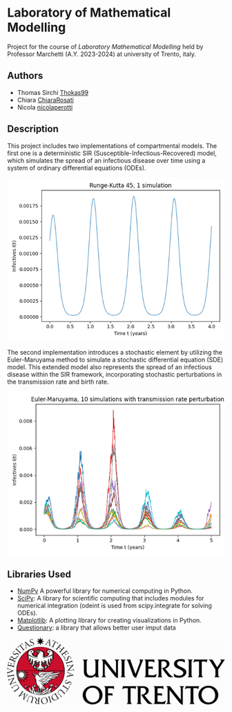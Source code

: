 # Laboratory of Mathematical Modelling

Project for the course of *Laboratory Mathematical Modelling* held by Professor Marchetti (A.Y. 2023-2024) at university of Trento, italy.

## Authors

- Thomas Sirchi [Thokas99](https://github.com/Thokas99)
- Chiara [ChiaraRosati](https://github.com/ChiaraRosati)
- Nicola [nicolaperotti](https://github.com/nicolaperotti)

## Description
This project includes two implementations of compartmental models. The first one is a deterministic SIR (Susceptible-Infectious-Recovered) model, which simulates the spread of an infectious disease over time using a system of ordinary differential equations (ODEs). 

![Local Image](Graphs/Det_solve_ivp_I(t).png)


The second implementation introduces a stochastic element by utilizing the Euler-Maruyama method to simulate a stochastic differential equation (SDE) model. This extended model also represents the spread of an infectious disease within the SIR framework, incorporating stochastic perturbations in the transmission rate and birth rate.

![Local Image](Graphs/transmission_aphabig_I(t).png)

## Libraries Used
- [NumPy](https://numpy.org/) A powerful library for numerical computing in Python.
- [SciPy](https://scipy.org/): A library for scientific computing that includes modules for numerical integration (odeint is used from scipy.integrate for solving ODEs).
- [Matplotlib](https://matplotlib.org/): A plotting library for creating visualizations in Python.
- [Questionary](https://github.com/tmbo/questionary): a library that allows better user imput data




![Local Image](Graphs/1635923538.jpg)
